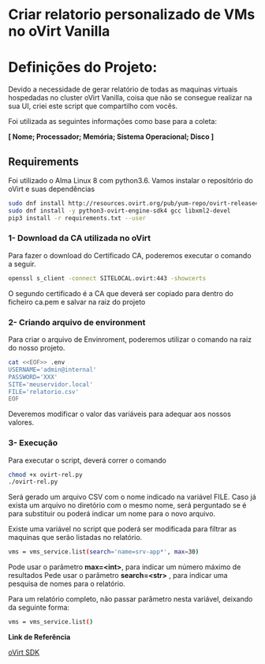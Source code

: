 # Criar relatorio personalizado de VMs no oVirt Vanilla

# Definições do Projeto:
Devido a necessidade de gerar relatório de todas as maquinas virtuais hospedadas no
cluster oVirt Vanilla, coisa que não se consegue realizar na sua UI, criei este script
que compartilho com vocês.

Foi utilizada as seguintes informações como base para a coleta:

**[ Nome; Processador; Memória; Sistema Operacional; Disco ]**

## Requirements
Foi utilizado o Alma Linux 8 com python3.6.
Vamos instalar o repositório do oVirt e suas dependências
 ```bash
sudo dnf install http://resources.ovirt.org/pub/yum-repo/ovirt-release44.rpm
sudo dnf install -y python3-ovirt-engine-sdk4 gcc libxml2-devel
pip3 install -r requirements.txt --user
 ```
### 1- Download da CA utilizada no oVirt
Para fazer o download do Certificado CA, poderemos executar o comando a seguir.
```bash
openssl s_client -connect SITELOCAL.ovirt:443 -showcerts
```
O segundo certificado é a CA que deverá ser copiado para dentro do ficheiro ca.pem e salvar na raiz do projeto

### 2- Criando arquivo de environment

Para criar o arquivo de Envinroment, poderemos utilizar o comando na raiz do nosso projeto.

 ```bash
cat <<EOF>> .env
USERNAME='admin@internal'
PASSWORD='XXX'
SITE='meuservidor.local'
FILE='relatorio.csv'
EOF
 ```
Deveremos modificar o valor das variáveis para adequar aos nossos valores.

### 3- Execução
Para executar o script, deverá correr o comando
```bash
chmod +x ovirt-rel.py
./ovirt-rel.py
```

Será gerado um arquivo CSV com o nome indicado na variável FILE. Caso já exista um arquivo
no diretório com o mesmo nome, será perguntado se é para substituir ou poderá indicar um nome
para o novo arquivo.

Existe uma variável no script que poderá ser modificada para filtrar as maquinas que serão listadas no relatório.

```bash
vms = vms_service.list(search='name=srv-app*', max=30)
```

Pode usar o parâmetro **max=\<int>**, para indicar um número máximo de resultados
Pede usar o parâmetro **search=\<str>** , para indicar uma pesquisa de nomes para o relatório.

Para um relatório completo, não passar parâmetro nesta variável, deixando da seguinte forma:
```bash
vms = vms_service.list()
```


**Link de Referência**

[oVirt SDK](https://www.ovirt.org/documentation/doc-Python_SDK_Guide/#Installing_the_Software_Development_Kit)